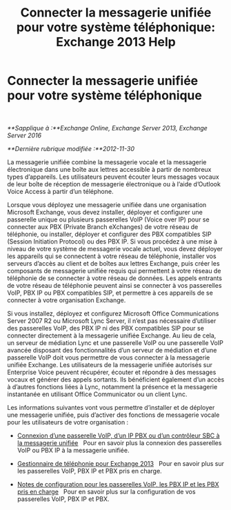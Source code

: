 ﻿---
title: 'Connecter la messagerie unifiée pour votre système téléphonique: Exchange 2013 Help'
TOCTitle: Connecter la messagerie unifiée pour votre système téléphonique
ms:assetid: 92c3e029-f732-4d6d-b147-2b3006d5f088
ms:mtpsurl: https://technet.microsoft.com/fr-fr/library/JJ673544(v=EXCHG.150)
ms:contentKeyID: 50555454
ms.date: 05/23/2018
mtps_version: v=EXCHG.150
ms.translationtype: MT
---

# Connecter la messagerie unifiée pour votre système téléphonique

 

_**Sapplique à :**Exchange Online, Exchange Server 2013, Exchange Server 2016_

_**Dernière rubrique modifiée :**2012-11-30_

La messagerie unifiée combine la messagerie vocale et la messagerie électronique dans une boîte aux lettres accessible à partir de nombreux types d’appareils. Les utilisateurs peuvent écouter leurs messages vocaux de leur boîte de réception de messagerie électronique ou à l’aide d’Outlook Voice Access à partir d’un téléphone.

Lorsque vous déployez une messagerie unifiée dans une organisation Microsoft Exchange, vous devez installer, déployer et configurer une passerelle unique ou plusieurs passerelles VoIP (Voice over IP) pour se connecter aux PBX (Private Branch eXchanges) de votre réseau de téléphonie, ou installer, déployer et configurer des PBX compatibles SIP (Session Initiation Protocol) ou des PBX IP. Si vous procédez à une mise à niveau de votre système de messagerie vocale actuel, vous devez déployer les appareils qui se connectent à votre réseau de téléphonie, installer vos serveurs d’accès au client et de boîtes aux lettres Exchange, puis créer les composants de messagerie unifiée requis qui permettent à votre réseau de téléphonie de se connecter à votre réseau de données. Les appels entrants de votre réseau de téléphonie peuvent ainsi se connecter à vos passerelles VoIP, PBX IP ou PBX compatibles SIP, et permettre à ces appareils de se connecter à votre organisation Exchange.

Si vous installez, déployez et configurez Microsoft Office Communications Server 2007 R2 ou Microsoft Lync Server, il n’est pas nécessaire d’utiliser des passerelles VoIP, des PBX IP ni des PBX compatibles SIP pour se connecter directement à la messagerie unifiée Exchange. Au lieu de cela, un serveur de médiation Lync et une passerelle VoIP ou une passerelle VoIP avancée disposant des fonctionnalités d’un serveur de médiation et d’une passerelle VoIP doit vous permettre de vous connecter à la messagerie unifiée Exchange. Les utilisateurs de la messagerie unifiée autorisés sur Enterprise Voice peuvent récupérer, écouter et répondre à des messages vocaux et générer des appels sortants. Ils bénéficient également d’un accès à d’autres fonctions liées à Lync, notamment la présence et la messagerie instantanée en utilisant Office Communicator ou un client Lync.

Les informations suivantes vont vous permettre d’installer et de déployer une messagerie unifiée, puis d’activer des fonctions de messagerie vocale pour les utilisateurs de votre organisation :

  - [Connexion d’une passerelle VoIP, d’un IP PBX ou d’un contrôleur SBC à la messagerie unifiée](connect-a-voip-gateway-ip-pbx-or-session-border-controller-to-um-exchange-2013-help.md)   Pour en savoir plus la connexion des passerelles VoIP ou PBX IP à la messagerie unifiée.

  - [Gestionnaire de téléphonie pour Exchange 2013](telephony-advisor-for-exchange-2013-exchange-2013-help.md)   Pour en savoir plus sur les passerelles VoIP, PBX IP et PBX pris en charge.

  - [Notes de configuration pour les passerelles VoIP, les PBX IP et les PBX pris en charge](configuration-notes-for-supported-voip-gateways-ip-pbxs-and-pbxs-exchange-2013-help.md)   Pour en savoir plus sur la configuration de vos passerelles VoIP, PBX IP et PBX.

